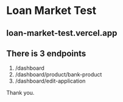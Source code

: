 # Loan Market Test
## loan-market-test.vercel.app
## There is 3 endpoints

1. /dashboard
2. /dashboard/product/bank-product
3. /dashboard/edit-application

Thank you.


